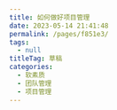 ```yaml
---
title: 如何做好项目管理
date: 2023-05-14 21:41:48
permalink: /pages/f851e3/
tags: 
  - null
titleTag: 草稿
categories: 
  - 软素质
  - 团队管理
  - 项目管理
---
```

